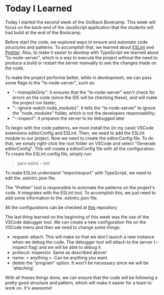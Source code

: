 # Today I Learned

Today I started the second week of the GoStack Bootcamp. This  week will focus on
the back-end of the JavaScript application that the students will had build at
the end of the Bootcamp.

Before start the code, we explored ways to ensure and automate code structures and
patterns. To accomplish that, we learned about [ESLint](https://eslint.org/) and
[Prettier](https://prettier.io/). Also, to make it easier to develop with TypeScript
we learned about "ts-node-server", which is a way to execute the project without
the need to produce a build or restart the server manually to see the changes made
on the code.

To make the project performe better, while in development, we can pass some flags
to the "ts-node-server", such as:

- "--transpileOnly": it ensures that the "ts-node-server" won't check for errors
on the code (since the IDE will be checking these), and will make the project run
faster;
- "--ignore-watch node_modules": it tells the "ts-node-server" to ignore the
"node_modules" folder, which is not the developers responsability;
- "--inspect": it prepares the server to be debugged later

To begin with the code patterns, we must install the (in my case) VSCode extensions
editorConfig and ESLint. Then, we need to add the ESLint module to our project.
Now we need to create the editorConfig file. To do that, we simply right-click the
root folder on VSCode and select "Generate editorConfig". This will create a editorConfig
file with all the configuration. To create the ESLint config file, simply run:

> yarn eslint --init

To make ESLint understand "import/export" with TypeScript, we need to edit the .eslintrc.json
file.

The "Prettier" tool is responsible to automate the patterns on the project's code.
It integrates with the ESLint tool. To accomplish this, we just need to add some
information to the .eslintrc.json file.

All the configurations can be checked at [this](https://github.com/bernas1104/gostack/tree/master/semana-ii/primeiro-projeto-node)
repository

The last thing learned on the beginning of this week was the use of the VSCode
debugger tool. We can create a new configuration file on the VSCode menu and then
we need to change some things:

- request: attach. This will make so that we don't launch a new instance when we
debug the code. The debugger tool will attach to the server (--inspect flag) and
we will be able to debug it.
- protocol: inspector. Same as described above!
- name: < anything >. Can be anything you want.
- delete the "program" option. It won't be necessary since we will be 'attaching'.

With all theses things done, we can ensure that the code will be following a pretty
good structure and pattern, which will make it easier for a team to work on. It's
awesome!
